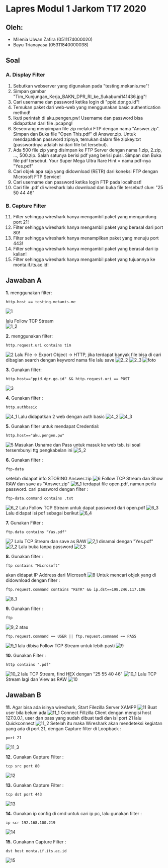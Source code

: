 # Lapres Modul 1 Jarkom T17 2020

## Oleh:
- Milenia Ulwan Zafira (0511174000020)
- Bayu Trianayasa (05311840000038)

## Soal
### A.	Display Filter
1.	Sebutkan webserver yang digunakan pada "testing.mekanis.me"!
2.	Simpan gambar "Tim_Kunjungan_Kerja_BAKN_DPR_RI_ke_Sukabumi141436.jpg"!
3.	Cari username dan password ketika login di "ppid.dpr.go.id"!
4.	Temukan paket dari web-web yang menggunakan basic authentication method!
5.	Ikuti perintah di aku.pengen.pw! Username dan password bisa didapatkan dari file .pcapng!
6.	Seseorang menyimpan file zip melalui FTP dengan nama "Answer.zip". Simpan dan Buka file "Open This.pdf" di Answer.zip. Untuk mendapatkan password zipnya, temukan dalam file zipkey.txt (passwordnya adalah isi dari file txt tersebut).
7.	Ada 500 file zip yang disimpan ke FTP Server dengan nama 1.zip, 2.zip, ..., 500.zip. Salah satunya berisi pdf yang berisi puisi. Simpan dan Buka file pdf tersebut.
Your Super Mega Ultra Rare Hint = nama pdf-nya "Yes.pdf"
8.	Cari objek apa saja yang didownload (RETR) dari koneksi FTP dengan Microsoft FTP Service!
9.	Cari username dan password ketika login FTP pada localhost!
10.	Cari file .pdf di wireshark lalu download dan buka file tersebut!
clue: "25 50 44 46" 

### B. Capture Filter
11.	Filter sehingga wireshark hanya mengambil paket yang mengandung port 21!
12.	Filter sehingga wireshark hanya mengambil paket yang berasal dari port 80!
13.	Filter sehingga wireshark hanya menampilkan paket yang menuju port 443!
14.	Filter sehingga wireshark hanya mengambil paket yang berasal dari ip kalian!
15.	Filter sehingga wireshark hanya mengambil paket yang tujuannya ke monta.if.its.ac.id!

## Jawaban A
<b>1.</b> menggunakan filter:
```
http.host == testing.mekanis.me
```
![1](img/no%201.png)

lalu Follow TCP Stream <br/>
![1_2](img/no%201_2.png/)

<b>2.</b> menggunakan filter:
```
http.request.uri contains tim
```
![2](img/no%202.png/)
Lalu File -> Export Object -> HTTP, jika terdapat banyak file bisa di cari dibagian search dengan keyword nama file lalu save
![2_2](img/no%202_2.png/)
![2_3](img/no%202_3.png/)
![foto](img/Tim_Kunjungan_Kerja_BAKN_DPR_RI_ke_Sukabumi141436.jpg/)

<b>3.</b> Gunakan filter:
```
http.host=="ppid.dpr.go.id" && http.request.uri == POST
```
![3](img/no%203.png/)

<b>4.</b> Gunakan filter :
```
http.authbasic
```
![4_1](img/no%204_1.png/)
Lalu didapatkan 2 web dengan auth basic
![4_2](img/no%204_2.png/)
![4_3](img/no%204_3.png/)

<b>5.</b> Gunakan filter untuk mendapat Credential:
```
http.host=="aku.pengen.pw"
```
![5](img/no%205.png/)
Masukan Usname dan Pass untuk masuk ke web tsb. isi soal tersembunyi ttg pengkabelan ini
![5_2](img/no%205_2.png/)

<b>6.</b> Gunakan filter :
```
ftp-data
```
setelah didapat info STORING Answer.zip
![6](img/no%206.png/)
Follow TCP Stream dan Show RAW dan save as "Answer.zip"
![6_1](img/no%206_1.png/)
terdapat file open.pdf, namun perlu password. cari password dengan filter :
```
ftp-data.command contains .txt
```
![6_2](img/no%206_2.png/)
Lalu Follow TCP Stream untuk dapat password dari open.pdf
![6_3](img/no%206_3.png/)
Lalu didapat isi pdf sebagai berikut
![6_4](img/no%206_4.png/)

<b>7.</b> Gunakan Filter :
```
ftp.data contains "Yas.pdf"
```
![7](img/no%207.png/)
Lalu TCP Stream dan save as RAW
![7_1](img/no%207_1.png/)
dinamai dengan "Yes.pdf"
![7_2](img/no%207_2.png/)
Lalu buka tanpa password
![7_3](img/no%207_3.png/)

<b>8.</b> Gunakan filter :
```
ftp contains "Microsoft"
```
akan didapat IP Address dari Microsoft
![8](img/no%208.png/)
Untuk mencari objek yang di didownload dengan filter :
```
ftp.request.command contains "RETR" && ip.dst==198.246.117.106
```
![8_1](img/no%208_1.png/)

<b>9.</b> Gunakan filter :
```
ftp
```
![9_2](img/no%209_2.png/)
atau
```
ftp.request.command == USER || ftp.request.command == PASS
```
![9_1](img/no%209_1.png/)
lalu dibisa Follow TCP Stream untuk lebih pasti 
![9](img/no%209.png/)

<b>10.</b> Gunakan Filter :
```
http contains ".pdf"
```
![10_2](img/no%2010_2.png/)
lalu TCP Stream, find HEX dengan "25 55 40 46"
![10_1](img/no%2010_1.png/)
Lalu TCP Stream lagi dan View as RAW
![10](img/no%2010.png/)

## Jawaban B
<b>11.</b> Agar bisa ada isinya wireshark, Start Filezilla Server XAMPP
![11](img/no%2011.png/)
Buat user bila belum ada
![11_1](img/no%2011_1.png/)
Connect Fillzilla Client dengan mengisi host 127.0.0.1, user dan pass yang sudah dibuat tadi dan isi port 21 lalu Quickconnect
![11_2](img/no%2011_2.png/)
Setelah itu maka Wireshark akan mendeteksi kegiatan yang ada di port 21, dengan Capture filter di Loopback :
```
port 21
```
![11_3](img/no%2011_3.png/)

<b>12.</b> Gunakan Capture Filter :
```
tcp src port 80
```
![12](img/no%2012.png/)

<b>13.</b> Gunakan Capture Filter :
```
tcp dst port 443
```
![13](img/no%2013.png/)

<b>14.</b> Gunakan ip config di cmd untuk cari ip pc, lalu gunakan filter :
```
ip scr 192.168.100.219
```
![14](img/no%2014.png/)

<b>15.</b> Gunakann Capture Filter :
```
dst host monta.if.its.ac.id
```
![15](img/no%2015.png/)
